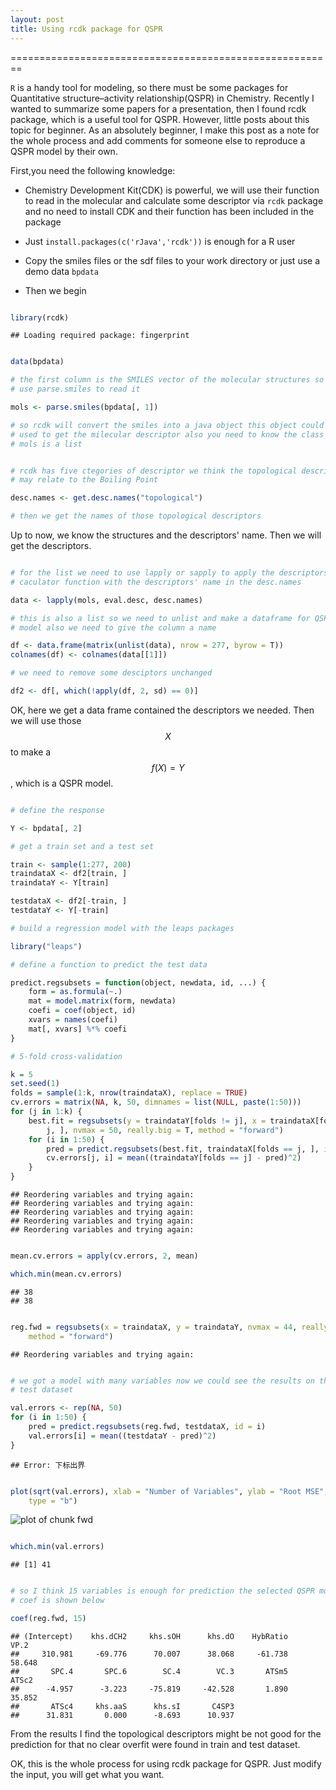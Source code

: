 ```yaml
---
layout: post
title: Using rcdk package for QSPR
---
```

========================================================

`R` is a handy tool for modeling, so there must be some packages for  Quantitative structure–activity relationship(QSPR) in Chemistry. Recently I wanted to summarize some papers for a presentation, then I found rcdk package, which is a useful tool for QSPR. However, little posts about this topic for beginner. As an absolutely beginner, I make this post as a note for the whole process and add comments for someone else to reproduce a QSPR model by their own.

First,you need the following knowledge:

- Chemistry Development Kit(CDK) is powerful, we will use their function to read in the molecular and calculate some descriptor via `rcdk` package and no need to install CDK and their function has been included in the package

- Just `install.packages(c('rJava','rcdk'))` is enough for a R user

- Copy the smiles files or the sdf files to your work directory or just use a demo data `bpdata`

- Then we begin



```r

library(rcdk)
```

```
## Loading required package: fingerprint
```

```r

data(bpdata)

# the first column is the SMILES vector of the molecular structures so we
# use parse.smiles to read it

mols <- parse.smiles(bpdata[, 1])

# so rcdk will convert the smiles into a java object this object could be
# used to get the milecular descriptor also you need to know the class of
# mols is a list


# rcdk has five ctegories of descriptor we think the topological descriptor
# may relate to the Boiling Point

desc.names <- get.desc.names("topological")

# then we get the names of those topological descriptors
```



Up to now, we know the structures and the descriptors' name. Then we will get the descriptors.


```r

# for the list we need to use lapply or sapply to apply the descriptors
# caculator function with the descriptors' name in the desc.names

data <- lapply(mols, eval.desc, desc.names)

# this is also a list so we need to unlist and make a dataframe for QSPR
# model also we need to give the column a name

df <- data.frame(matrix(unlist(data), nrow = 277, byrow = T))
colnames(df) <- colnames(data[[1]])

# we need to remove some desciptors unchanged

df2 <- df[, which(!apply(df, 2, sd) == 0)]
```


OK, here we get a data frame contained the descriptors we needed. Then we will use those $$X$$ to make a $$f(X) = Y$$, which is a QSPR model.


```r

# define the response

Y <- bpdata[, 2]

# get a train set and a test set

train <- sample(1:277, 200)
traindataX <- df2[train, ]
traindataY <- Y[train]

testdataX <- df2[-train, ]
testdataY <- Y[-train]

# build a regression model with the leaps packages

library("leaps")

# define a function to predict the test data

predict.regsubsets = function(object, newdata, id, ...) {
    form = as.formula(~.)
    mat = model.matrix(form, newdata)
    coefi = coef(object, id)
    xvars = names(coefi)
    mat[, xvars] %*% coefi
}

# 5-fold cross-validation

k = 5
set.seed(1)
folds = sample(1:k, nrow(traindataX), replace = TRUE)
cv.errors = matrix(NA, k, 50, dimnames = list(NULL, paste(1:50)))
for (j in 1:k) {
    best.fit = regsubsets(y = traindataY[folds != j], x = traindataX[folds != 
        j, ], nvmax = 50, really.big = T, method = "forward")
    for (i in 1:50) {
        pred = predict.regsubsets(best.fit, traindataX[folds == j, ], id = i)
        cv.errors[j, i] = mean((traindataY[folds == j] - pred)^2)
    }
}
```

```
## Reordering variables and trying again:
## Reordering variables and trying again:
## Reordering variables and trying again:
## Reordering variables and trying again:
## Reordering variables and trying again:
```

```r

mean.cv.errors = apply(cv.errors, 2, mean)

which.min(mean.cv.errors)
```

```
## 38 
## 38
```

```r

reg.fwd = regsubsets(x = traindataX, y = traindataY, nvmax = 44, really.big = T, 
    method = "forward")
```

```
## Reordering variables and trying again:
```

```r

# we got a model with many variables now we could see the results on the
# test dataset

val.errors <- rep(NA, 50)
for (i in 1:50) {
    pred = predict.regsubsets(reg.fwd, testdataX, id = i)
    val.errors[i] = mean((testdataY - pred)^2)
}
```

```
## Error: 下标出界
```

```r

plot(sqrt(val.errors), xlab = "Number of Variables", ylab = "Root MSE", pch = 19, 
    type = "b")
```

![plot of chunk fwd](../figurefwd.png) 

```r

which.min(val.errors)
```

```
## [1] 41
```

```r

# so I think 15 variables is enough for prediction the selected QSPR model
# coef is shown below

coef(reg.fwd, 15)
```

```
## (Intercept)    khs.dCH2     khs.sOH      khs.dO    HybRatio        VP.2 
##     310.981     -69.776      70.007      38.068     -61.738      58.648 
##       SPC.4       SPC.6        SC.4        VC.3       ATSm5       ATSc2 
##      -4.957      -3.223     -75.819     -42.528       1.890      35.852 
##       ATSc4     khs.aaS      khs.sI       C4SP3 
##      31.831       0.000      -8.693      10.937
```


From the results I find the  topological descriptors might be not good for the prediction for that no clear overfit were found in train and test dataset. 

OK, this is the whole process for using rcdk package for QSPR. Just modify the input, you will get what you want.
